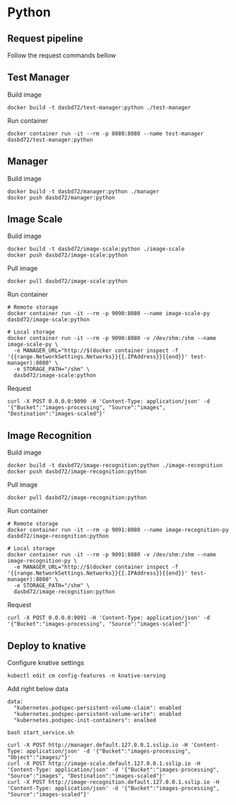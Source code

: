 # Python

## Request pipeline

Follow the request commands bellow

## Test Manager

Build image

```bash=
docker build -t dasbd72/test-manager:python ./test-manager
```

Run container

```bash=
docker container run -it --rm -p 8080:8080 --name test-manager dasbd72/test-manager:python
```

## Manager

Build image

```bash=
docker build -t dasbd72/manager:python ./manager
docker push dasbd72/manager:python
```

## Image Scale

Build image

```bash=
docker build -t dasbd72/image-scale:python ./image-scale
docker push dasbd72/image-scale:python
```

Pull image

```bash=
docker pull dasbd72/image-scale:python
```

Run container

```bash=
# Remote storage
docker container run -it --rm -p 9090:8080 --name image-scale-py dasbd72/image-scale:python

# Local storage
docker container run -it --rm -p 9090:8080 -v /dev/shm:/shm --name image-scale-py \
  -e MANAGER_URL="http://$(docker container inspect -f '{{range.NetworkSettings.Networks}}{{.IPAddress}}{{end}}' test-manager):8080" \
  -e STORAGE_PATH="/shm" \
  dasbd72/image-scale:python
```

Request

```bash=
curl -X POST 0.0.0.0:9090 -H 'Content-Type: application/json' -d '{"Bucket":"images-processing", "Source":"images", "Destination":"images-scaled"}'
```

## Image Recognition

Build image

```bash=
docker build -t dasbd72/image-recognition:python ./image-recognition
docker push dasbd72/image-recognition:python
```

Pull image

```bash=
docker pull dasbd72/image-recognition:python
```

Run container

```bash=
# Remote storage
docker container run -it --rm -p 9091:8080 --name image-recognition-py dasbd72/image-recognition:python

# Local storage
docker container run -it --rm -p 9091:8080 -v /dev/shm:/shm --name image-recognition-py \
  -e MANAGER_URL="http://$(docker container inspect -f '{{range.NetworkSettings.Networks}}{{.IPAddress}}{{end}}' test-manager):8080" \
  -e STORAGE_PATH="/shm" \
  dasbd72/image-recognition:python
```

Request

```bash=
curl -X POST 0.0.0.0:9091 -H 'Content-Type: application/json' -d '{"Bucket":"images-processing", "Source":"images-scaled"}'
```

## Deploy to knative

Configure knative settings

```bash=
kubectl edit cm config-features -n knative-serving
```

Add right below data

```yaml=
data:
  "kubernetes.podspec-persistent-volume-claim": enabled
  "kubernetes.podspec-persistent-volume-write": enabled
  "kubernetes.podspec-init-containers": enalbed
```

```bash=
bash start_service.sh
```

```bash=
curl -X POST http://manager.default.127.0.0.1.sslip.io -H 'Content-Type: application/json' -d '{"Bucket":"images-processing", "Object":"images/"}'
curl -X POST http://image-scale.default.127.0.0.1.sslip.io -H 'Content-Type: application/json' -d '{"Bucket":"images-processing", "Source":"images", "Destination":"images-scaled"}'
curl -X POST http://image-recognition.default.127.0.0.1.sslip.io -H 'Content-Type: application/json' -d '{"Bucket":"images-processing", "Source":"images-scaled"}'
```
